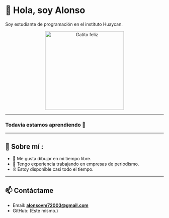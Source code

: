 # 👋 Hola, soy Alonso
Soy estudiante de programación en el instituto Huaycan.
<p align="center">
  <img src="https://media.giphy.com/media/JIX9t2j0ZTN9S/giphy.gif" alt="Gatito feliz" width="250"/>
</p>

---

### Todavia estamos aprendiendo 📖

---

## 📂 Sobre mí : 
- 🎨 Me gusta dibujar en mi tiempo libre.  
- 📰 Tengo experiencia trabajando en empresas de periodismo.
- ⏰ Estoy disponible casi todo el tiempo.  

---

## 📫 Contáctame
- Email: **alonsovm72003@gmail.com**  
- GitHub: (Este mismo.)


